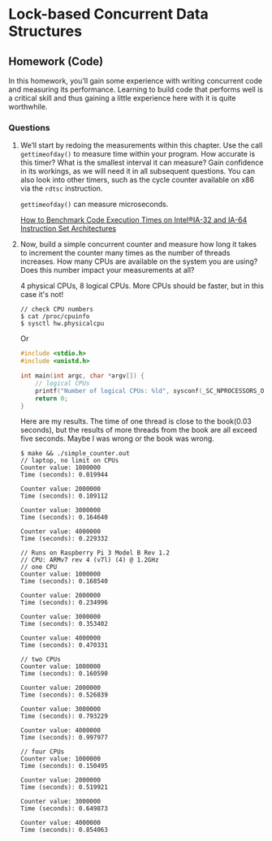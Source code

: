 # Lock-based Concurrent Data Structures

## Homework (Code)

In this homework, you’ll gain some experience with writing concurrent code and measuring its performance. Learning to build code that performs well is a critical skill and thus gaining a little experience here with it is quite worthwhile.

### Questions

1. We’ll start by redoing the measurements within this chapter. Use the call `gettimeofday()` to measure time within your program. How accurate is this timer? What is the smallest interval it can measure? Gain confidence in its workings, as we will need it in all subsequent questions. You can also look into other timers, such as the cycle counter available on x86 via the `rdtsc` instruction.

    `gettimeofday()` can measure microseconds.

    [How to Benchmark Code Execution Times on Intel®IA-32 and IA-64 Instruction Set Architectures](https://www.intel.com/content/dam/www/public/us/en/documents/white-papers/ia-32-ia-64-benchmark-code-execution-paper.pdf)

2. Now, build a simple concurrent counter and measure how long it takes to increment the counter many times as the number of threads increases. How many CPUs are available on the system you are using? Does this number impact your measurements at all?

    4 physical CPUs, 8 logical CPUs. More CPUs should be faster, but in this case it's not!

    ```
    // check CPU numbers
    $ cat /proc/cpuinfo
    $ sysctl hw.physicalcpu
    ```

    Or

    ```c
    #include <stdio.h>
    #include <unistd.h>

    int main(int argc, char *argv[]) {
        // logical CPUs
        printf("Number of logical CPUs: %ld", sysconf(_SC_NPROCESSORS_ONLN));
        return 0;
    }
    ```

    Here are my results. The time of one thread is close to the book(0.03 seconds), but the results of more threads from the book are all exceed five seconds. Maybe I was wrong or the book was wrong.

    ```
    $ make && ./simple_counter.out
    // laptop, no limit on CPUs
    Counter value: 1000000
    Time (seconds): 0.019944

    Counter value: 2000000
    Time (seconds): 0.109112

    Counter value: 3000000
    Time (seconds): 0.164640

    Counter value: 4000000
    Time (seconds): 0.229332
    ```

    ```
    // Runs on Raspberry Pi 3 Model B Rev 1.2
    // CPU: ARMv7 rev 4 (v7l) (4) @ 1.2GHz
    // one CPU
    Counter value: 1000000
    Time (seconds): 0.168540

    Counter value: 2000000
    Time (seconds): 0.234996

    Counter value: 3000000
    Time (seconds): 0.353402

    Counter value: 4000000
    Time (seconds): 0.470331

    // two CPUs
    Counter value: 1000000
    Time (seconds): 0.160590

    Counter value: 2000000
    Time (seconds): 0.526839

    Counter value: 3000000
    Time (seconds): 0.793229

    Counter value: 4000000
    Time (seconds): 0.997977

    // four CPUs
    Counter value: 1000000
    Time (seconds): 0.150495

    Counter value: 2000000
    Time (seconds): 0.519921

    Counter value: 3000000
    Time (seconds): 0.649873

    Counter value: 4000000
    Time (seconds): 0.854063
    ```
